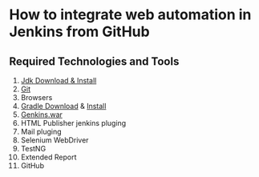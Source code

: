 # How to integrate web automation in Jenkins from GitHub
## Required Technologies and Tools
   1. [Jdk Download & Install](https://www.oracle.com/java/technologies/downloads/)
   2. [Git](https://git-scm.com/downloads)
   3. Browsers
   5. [Gradle Download](https://gradle.org/install/) & [Install](https://www.jenkins.io/doc/book/installing/war-file/)
   2. [Genkins.war](https://www.jenkins.io/download/)
   6. HTML Publisher jenkins pluging
   7. Mail pluging
   8. Selenium WebDriver
   9. TestNG
   10. Extended Report
   11. GitHub
 ##       
